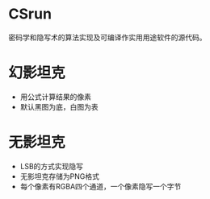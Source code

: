 # CSrun
密码学和隐写术的算法实现及可编译作实用用途软件的源代码。
# 幻影坦克
- 用公式计算结果的像素
- 默认黑图为底，白图为表
# 无影坦克
- LSB的方式实现隐写
- 无影坦克存储为PNG格式
- 每个像素有RGBA四个通道，一个像素隐写一个字节
